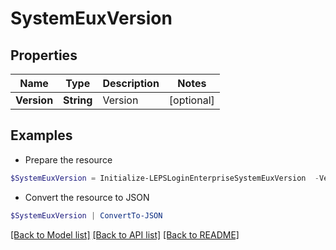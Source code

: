 # SystemEuxVersion
## Properties

Name | Type | Description | Notes
------------ | ------------- | ------------- | -------------
**Version** | **String** | Version | [optional] 

## Examples

- Prepare the resource
```powershell
$SystemEuxVersion = Initialize-LEPSLoginEnterpriseSystemEuxVersion  -Version null
```

- Convert the resource to JSON
```powershell
$SystemEuxVersion | ConvertTo-JSON
```

[[Back to Model list]](../README.md#documentation-for-models) [[Back to API list]](../README.md#documentation-for-api-endpoints) [[Back to README]](../README.md)


